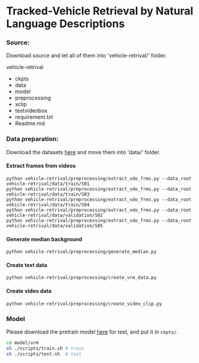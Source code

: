 # Tracked-Vehicle Retrieval by Natural Language Descriptions

### Source:
Download source and let all of them into 'vehicle-retrival/' folder.

vehicle-retrival 
 - ckpts
 - data
 - model
 - preprocessing
 - xclip
 - testvideobox
 - requirement.txt
 - Readme.md

### Data preparation:
Download the datasets [here](https://drive.google.com/file/d/1lYMXLjnWPDUxYDzd2TmeIv-HVK0P2QEE/view) and move them into 'data/' folder.
#### Extract frames from videos
```
python vehicle-retrival/preprocessing/extract_vdo_frms.py --data_root vehicle-retrival/data/train/S01
python vehicle-retrival/preprocessing/extract_vdo_frms.py --data_root vehicle-retrival/data/train/S03
python vehicle-retrival/preprocessing/extract_vdo_frms.py --data_root vehicle-retrival/data/train/S04
python vehicle-retrival/preprocessing/extract_vdo_frms.py --data_root vehicle-retrival/data/validation/S02
python vehicle-retrival/preprocessing/extract_vdo_frms.py --data_root vehicle-retrival/data/validation/S05
```
#### Generate median background
```
python vehicle-retrival/preprocessing/generate_median.py
```
#### Create text data
```
python vehicle-retrival/preprocessing/create_vrm_data.py
```
#### Create video data
```
python vehicle-retrival/preprocessing/create_video_clip.py
```
### Model
Please download the pretrain model [here](https://drive.google.com/drive/folders/19CcSZ-7Hvf0VwiWOes1xr8j499w4TToM?usp=sharing) for test, and put it in `ckpts/`.

```bash
cd model/vrm
sh ./scripts/train.sh # train
sh ./scripts/test.sh  # test
```
